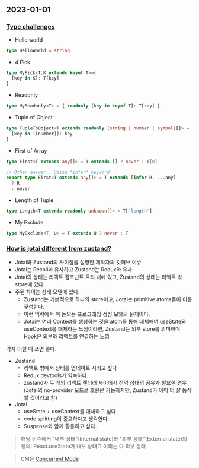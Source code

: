 ## 2023-01-01

### [Type challenges](https://github.com/type-challenges/type-challenges)

- Hello world

```typescript
type HelloWorld = string
```

- 4 Pick

```typescript
type MyPick<T,K extends keyof T>={
  [key in K]: T[key]
}
```

- Readonly

```typescript
type MyReadonly<T> = { readonly [key in keyof T]: T[key] } 
```

- Tuple of Object

```typescript
type TupleToObject<T extends readonly (string | number | symbol)[]> = {
  [key in T[number]]: key
}
```

- First of Array

```typescript
type First<T extends any[]> = T extends [] ? never : T[0]
```

```typescript
// Other answer : Using "infer" keyword
export type First<T extends any[]> = T extends [infer R, ...any]
  ? R
  : never
```

- Length of Tuple

```typescript
type Length<T extends readonly unknown[]> = T['length']
```

- My Exclude

```typescript
type MyExclude<T, U> = T extends U ? never : T
```

### [How is jotai different from zustand?](https://github.com/pmndrs/jotai/issues/13)

- Jotai와 Zustand의 차이점을 설명한 제작자의 깃허브 이슈
- Jotai는 Recoil과 유사하고 Zustand는 Redux와 유사
- Jotai의 상태는 리액트 컴포넌트 트리 내에 있고, Zustand의 상태는 리액트 밖 store에 있다.
- 주된 차이는 상태 모델에 있다. 
  - Zustand는 기본적으로 하나의 store이고, Jotai는 primitive atoms들이 이를 구성한다.
  - 이런 맥락에서 위 논의는 프로그래밍 정신 모델의 문제이다.
  - Jotai는 여러 Context를 생성하는 것을 atom을 통해 대체해여 useState와 useContext를 대체하는 느낌이라면, Zustand는 외부 store를 의미하며 Hook은 외부와 리액트를 연결하는 느낌

각자 이럴 때 쓰면 좋다.

- Zustand
  - 리액트 밖에서 상태를 업데이트 시키고 싶다
  - Redux devtools가 익숙하다.
  - zustand가 두 개의 리액트 렌더러 사이에서 전역 상태의 공유가 필요한 경우(Jotai의 no-provider 모드로 호환은 가능하지만, Zustand가 아마 더 잘 동작할 것이라고 함)
- Jotai
  - useState + useContext를 대체하고 싶다
  - code splitting이 중요하다고 생각한다
  - Suspense와 함께 활용하고 싶다.

> 해당 이슈에서 "내부 상태"(Internal state)와 "외부 상태"(External state)의 정의: React.useState가 내부 상태고 이외는 다 외부 상태

> CM은 [Concurrent Mode](https://reactjs.org/blog/2022/03/29/react-v18.html#what-is-concurrent-react)



